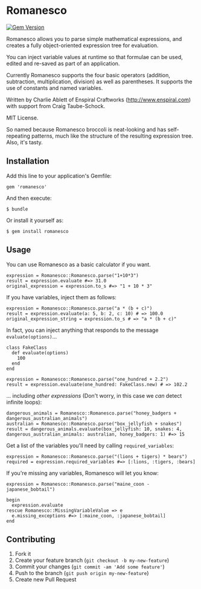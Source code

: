 # Romanesco

[![Gem Version](https://badge.fury.io/rb/romanesco.svg)](http://badge.fury.io/rb/romanesco)

Romanesco allows you to parse simple mathematical expressions, and creates a fully object-oriented expression tree for evaluation.

You can inject variable values at runtime so that formulae can be used, edited and re-saved as part of an application. 

Currently Romanesco supports the four basic operators (addition, subtraction, multiplication, division) as well as parentheses. It supports the use of constants and named variables.

Written by Charlie Ablett of Enspiral Craftworks (http://www.enspiral.com) with support from Craig Taube-Schock.

MIT License.

So named because Romanesco broccoli is neat-looking and has self-repeating patterns, much like the structure of the resulting expression tree. Also, it's tasty.

## Installation

Add this line to your application's Gemfile:

    gem 'romanesco'

And then execute:

    $ bundle

Or install it yourself as:

    $ gem install romanesco

## Usage

You can use Romanesco as a basic calculator if you want.

    expression = Romanesco::Romanesco.parse("1+10*3")
    result = expression.evaluate #=> 31.0
    original_expression = expression.to_s #=> "1 + 10 * 3"

If you have variables, inject them as follows:

    expression = Romanesco::Romanesco.parse("a * (b + c)")
    result = expression.evaluate(a: 5, b: 2, c: 10) # => 100.0
    original_expression_string = expression.to_s # => "a * (b + c)"
    
In fact, you can inject anything that responds to the message `evaluate(options)`...

    class FakeClass
      def evaluate(options)
        100
      end
    end

    expression = Romanesco::Romanesco.parse("one_hundred + 2.2")
    result = expression.evaluate(one_hundred: FakeClass.new) # => 102.2        
    
... including *other expressions* (Don't worry, in this case we *can* detect infinite loops):
    
    dangerous_animals = Romanesco::Romanesco.parse("honey_badgers + dangerous_australian_animals")
    australian = Romanesco::Romanesco.parse("box_jellyfish + snakes")
    result = dangerous_animals.evaluate(box_jellyfish: 10, snakes: 4, dangerous_australian_animals: australian, honey_badgers: 1) #=> 15    

Get a list of the variables you'll need by calling `required_variables`:

    expression = Romanesco::Romanesco.parse("(lions + tigers) * bears")
    required = expression.required_variables #=> [:lions, :tigers, :bears]
    
If you're missing any variables, Romanesco will let you know:

    expression = Romanesco::Romanesco.parse("maine_coon - japanese_bobtail")
     
    begin
      expression.evaluate
    rescue Romanesco::MissingVariableValue => e
      e.missing_exceptions #=> [:maine_coon, :japanese_bobtail]
    end
    
## Contributing

1. Fork it
2. Create your feature branch (`git checkout -b my-new-feature`)
3. Commit your changes (`git commit -am 'Add some feature'`)
4. Push to the branch (`git push origin my-new-feature`)
5. Create new Pull Request

